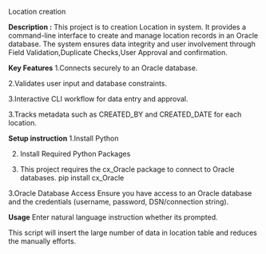 Location creation  

**Description :**
This project is to creation Location in system. It provides a command-line interface to create and manage location records in an Oracle database. 
The system ensures data integrity and user involvement through Field Validation,Duplicate Checks,User Approval and confirmation.

**Key Features**
1.Connects securely to an Oracle database.

2.Validates user input and database constraints.

3.Interactive CLI workflow for data entry and approval.

3.Tracks metadata such as CREATED_BY and CREATED_DATE for each location.

**Setup instruction**
1.Install Python

2. Install Required Python Packages
   
3. This project requires the cx_Oracle package to connect to Oracle databases.
pip install cx_Oracle

3.Oracle Database Access
Ensure you have access to an Oracle database and the credentials (username, password, DSN/connection string).

**Usage**
Enter natural language instruction whether its prompted.

This script will insert the large number of data in location table and reduces the manually efforts.
